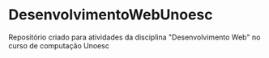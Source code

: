# DesenvolvimentoWebUnoesc
Repositório criado para atividades da disciplina "Desenvolvimento Web" no curso de computação Unoesc
